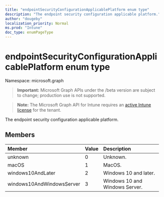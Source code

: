 ```yaml
---
title: "endpointSecurityConfigurationApplicablePlatform enum type"
description: "The endpoint security configuration applicable platform."
author: "dougeby"
localization_priority: Normal
ms.prod: "Intune"
doc_type: enumPageType
---
```


# endpointSecurityConfigurationApplicablePlatform enum type

Namespace: microsoft.graph

> **Important:** Microsoft Graph APIs under the /beta version are subject to change; production use is not supported.

> **Note:** The Microsoft Graph API for Intune requires an [active Intune license](https://go.microsoft.com/fwlink/?linkid=839381) for the tenant.

The endpoint security configuration applicable platform.

## Members
|Member|Value|Description|
|:---|:---|:---|
|unknown|0|Unknown.|
|macOS|1|MacOS.|
|windows10AndLater|2|Windows 10 and later.|
|windows10AndWindowsServer|3|Windows 10 and Windows Server.|



